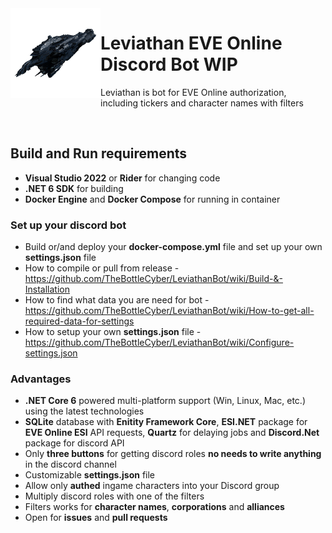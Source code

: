 <img align="left" src="images/logo.png" class="img-thumbnail" width="144"  alt="logo"/>

# Leviathan EVE Online Discord Bot WIP

Leviathan is bot for EVE Online authorization, including tickers and character names with filters

<br/>

## Build and Run requirements

- **Visual Studio 2022** or **Rider** for changing code
- **.NET 6 SDK** for building
- **Docker Engine** and **Docker Compose** for running in container

### Set up your discord bot

- Build or/and deploy your **docker-compose.yml** file and set up your own **settings.json** file
- How to compile or pull from release - https://github.com/TheBottleCyber/LeviathanBot/wiki/Build-&-Installation
- How to find what data you are need for bot - https://github.com/TheBottleCyber/LeviathanBot/wiki/How-to-get-all-required-data-for-settings
- How to setup your own **settings.json** file - https://github.com/TheBottleCyber/LeviathanBot/wiki/Configure-settings.json

### Advantages
- **.NET Core 6** powered multi-platform support (Win, Linux, Mac, etc.) using the latest technologies
- **SQLite** database with **Enitity Framework Core**, **ESI.NET** package for **EVE Online ESI** API requests, **Quartz** for delaying jobs and **Discord.Net** package for discord API
- Only **three buttons** for getting discord roles **no needs to write anything** in the discord channel
- Customizable **settings.json** file
- Allow only **authed** ingame characters into your Discord group
- Multiply discord roles with one of the filters
- Filters works for **character names**, **corporations** and **alliances**
- Open for **issues** and **pull requests**